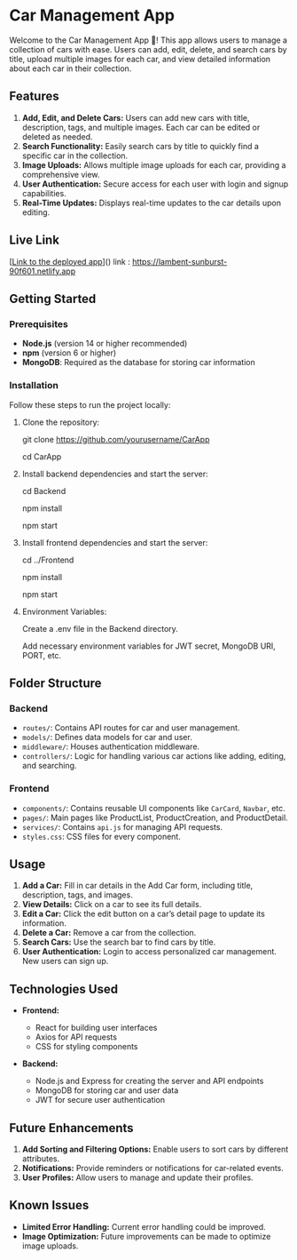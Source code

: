 # Car Management App

Welcome to the Car Management App 🚗! This app allows users to manage a collection of cars with ease. Users can add, edit, delete, and search cars by title, upload multiple images for each car, and view detailed information about each car in their collection.

## Features

1. **Add, Edit, and Delete Cars:** Users can add new cars with title, description, tags, and multiple images. Each car can be edited or deleted as needed.
2. **Search Functionality:** Easily search cars by title to quickly find a specific car in the collection.
3. **Image Uploads:** Allows multiple image uploads for each car, providing a comprehensive view.
4. **User Authentication:** Secure access for each user with login and signup capabilities.
5. **Real-Time Updates:** Displays real-time updates to the car details upon editing.

## Live Link
[[Link to the deployed app](https://lambent-sunburst-90f601.netlify.app)]()
link : https://lambent-sunburst-90f601.netlify.app

## Getting Started

### Prerequisites

- **Node.js** (version 14 or higher recommended)
- **npm** (version 6 or higher)
- **MongoDB**: Required as the database for storing car information

### Installation

Follow these steps to run the project locally:

1. Clone the repository:

   git clone https://github.com/yourusername/CarApp 

   cd CarApp

3. Install backend dependencies and start the server:

   cd Backend

   npm install

   npm start

5. Install frontend dependencies and start the server:

   cd ../Frontend

   npm install

   npm start

7. Environment Variables:

   Create a .env file in the Backend directory.

   Add necessary environment variables for JWT secret, MongoDB URI, PORT, etc.
   



## Folder Structure

### Backend
- `routes/`: Contains API routes for car and user management.
- `models/`: Defines data models for car and user.
- `middleware/`: Houses authentication middleware.
- `controllers/`: Logic for handling various car actions like adding, editing, and searching.

### Frontend
- `components/`: Contains reusable UI components like `CarCard`, `Navbar`, etc.
- `pages/`: Main pages like ProductList, ProductCreation, and ProductDetail.
- `services/`: Contains `api.js` for managing API requests.
- `styles.css`: CSS files for every component.

## Usage

1. **Add a Car:** Fill in car details in the Add Car form, including title, description, tags, and images.
2. **View Details:** Click on a car to see its full details.
3. **Edit a Car:** Click the edit button on a car’s detail page to update its information.
4. **Delete a Car:** Remove a car from the collection.
5. **Search Cars:** Use the search bar to find cars by title.
6. **User Authentication:** Login to access personalized car management. New users can sign up.

## Technologies Used

- **Frontend:** 
  - React for building user interfaces
  - Axios for API requests
  - CSS for styling components

- **Backend:**
  - Node.js and Express for creating the server and API endpoints
  - MongoDB for storing car and user data
  - JWT for secure user authentication

## Future Enhancements

1. **Add Sorting and Filtering Options:** Enable users to sort cars by different attributes.
2. **Notifications:** Provide reminders or notifications for car-related events.
3. **User Profiles:** Allow users to manage and update their profiles.

## Known Issues

- **Limited Error Handling:** Current error handling could be improved.
- **Image Optimization:** Future improvements can be made to optimize image uploads.
